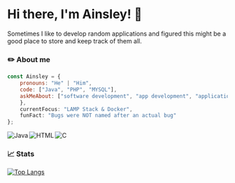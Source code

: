 # Hi there, I'm Ainsley! :wave:

Sometimes I like to develop random applications and figured this might be a good place to store and keep track of them all.

### ✏️ About me

```javascript
const Ainsley = {
    pronouns: "He" | "Him",
    code: ["Java", "PHP", "MYSQL"],
    askMeAbout: ["software development", "app development", "application design"],
    },
    currentFocus: "LAMP Stack & Docker",
    funFact: "Bugs were NOT named after an actual bug"
};
```

<img align="left" alt="Java" src="https://img.shields.io/badge/java-%23ED8B00.svg?style=for-the-badge&logo=java&logoColor=white">
<img align="left" alt="HTML" src="https://img.shields.io/badge/html5-%23E34F26.svg?style=for-the-badge&logo=html5&logoColor=white">
<img align="left" alt="C" src="https://img.shields.io/badge/c-%2300599C.svg?style=for-the-badge&logo=c&logoColor=white">

<br/>

### 📈 Stats 

[![Top Langs](https://github-readme-stats.vercel.app/api/top-langs/?username=squishmeist&layout=compact&hide=language1)](https://github.com/MrSquishmeister)
